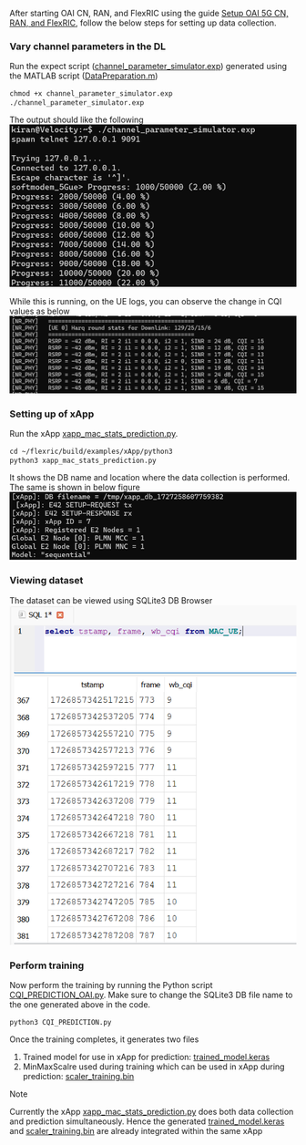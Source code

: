 After starting OAI CN, RAN, and FlexRIC using the guide [Setup OAI 5G CN, RAN, and FlexRIC](https://github.com/mprsk/CQI-Prediction/blob/main/docs/OAI%20Setup.md), follow the below steps for setting up data collection.

### Vary channel parameters in the DL
Run the expect script ([channel_parameter_simulator.exp](https://github.com/mprsk/CQI-Prediction/blob/main/channel_parameter_simulator.exp)) generated using the MATLAB script ([DataPreparation.m](https://github.com/mprsk/CQI-Prediction/blob/main/DataPreparation.m))
```
chmod +x channel_parameter_simulator.exp
./channel_parameter_simulator.exp
```
The output should like the following
![Channel simulator](https://github.com/mprsk/CQI-Prediction/blob/main/docs/img/ChannelSimulator.png)

While this is running, on the UE logs, you can observe the change in CQI values as below
![UE logs with cannel simulator](https://github.com/mprsk/CQI-Prediction/blob/main/docs/img/UE%20CQI%20Logs.png)

### Setting up of xApp
Run the xApp [xapp_mac_stats_prediction.py](https://github.com/mprsk/CQI-Prediction/blob/main/xapp_mac_stats_prediction.py). 
```
cd ~/flexric/build/examples/xApp/python3
python3 xapp_mac_stats_prediction.py
```

It shows the DB name and location where the data collection is performed. The same is shown in below figure
![xApp data collection](https://github.com/mprsk/CQI-Prediction/blob/main/docs/img/xApp%20DB%20location.png)

### Viewing dataset
The dataset can be viewed using SQLite3 DB Browser
![Sample training dataset](https://github.com/mprsk/CQI-Prediction/blob/main/docs/img/data.png)

### Perform training
Now perform the training by running the Python script [CQI_PREDICTION_OAI.py](https://github.com/mprsk/CQI-Prediction/blob/main/CQI_PREDICTION_OAI.py). Make sure to change the SQLite3 DB file name to the one generated above in the code.

```
python3 CQI_PREDICTION.py
```
Once the training completes, it generates two files
1) Trained model for use in xApp for prediction: [trained_model.keras](https://github.com/mprsk/CQI-Prediction/blob/main/trained_model.keras)
2) MinMaxScalre used during training which can be used in xApp during prediction: [scaler_training.bin](https://github.com/mprsk/CQI-Prediction/blob/main/scaler_training.bin)

> [!NOTE]
> Currently the xApp [xapp_mac_stats_prediction.py](https://github.com/mprsk/CQI-Prediction/blob/main/xapp_mac_stats_prediction.py) does both data collection and prediction simultaneously. Hence the generated [trained_model.keras](https://github.com/mprsk/CQI-Prediction/blob/main/trained_model.keras) and [scaler_training.bin](https://github.com/mprsk/CQI-Prediction/blob/main/scaler_training.bin) are already integrated within the same xApp



